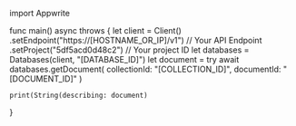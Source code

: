 import Appwrite

func main() async throws {
    let client = Client()
      .setEndpoint("https://[HOSTNAME_OR_IP]/v1") // Your API Endpoint
      .setProject("5df5acd0d48c2") // Your project ID
    let databases = Databases(client, "[DATABASE_ID]")
    let document = try await databases.getDocument(
        collectionId: "[COLLECTION_ID]",
        documentId: "[DOCUMENT_ID]"
    )

    print(String(describing: document)
}
